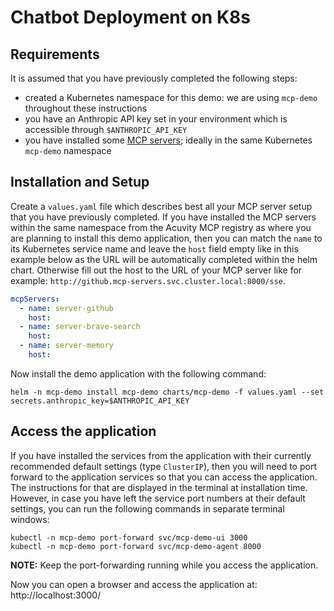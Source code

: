 # Chatbot Deployment on K8s

## Requirements

It is assumed that you have previously completed the following steps:

* created a Kubernetes namespace for this demo: we are using `mcp-demo` throughout these instructions
* you have an Anthropic API key set in your environment which is accessible through `$ANTHROPIC_API_KEY`
* you have installed some [MCP servers](https://mcp.acuvity.ai/); ideally in the same Kubernetes `mcp-demo` namespace

## Installation and Setup

Create a `values.yaml` file which describes best all your MCP server setup that you have previously completed.
If you have installed the MCP servers within the same namespace from the Acuvity MCP registry as where you are planning to install this demo application, then you can match the `name` to its Kubernetes service name and leave the `host` field empty like in this example below as the URL will be automatically completed within the helm chart.
Otherwise fill out the host to the URL of your MCP server like for example: `http://github.mcp-servers.svc.cluster.local:8000/sse`.

```yaml
mcpServers:
  - name: server-github
    host:
  - name: server-brave-search
    host:
  - name: server-memory
    host:
```

Now install the demo application with the following command:

```console
helm -n mcp-demo install mcp-demo charts/mcp-demo -f values.yaml --set secrets.anthropic_key=$ANTHROPIC_API_KEY
```

## Access the application

If you have installed the services from the application with their currently recommended default settings (type `ClusterIP`), then you will need to port forward to the application services so that you can access the application.
The instructions for that are displayed in the terminal at installation time.
However, in case you have left the service port numbers at their default settings, you can run the following commands in separate terminal windows:

```console
kubectl -n mcp-demo port-forward svc/mcp-demo-ui 3000
kubectl -n mcp-demo port-forward svc/mcp-demo-agent 8000
```

**NOTE:** Keep the port-forwarding running while you access the application.

Now you can open a browser and access the application at: http://localhost:3000/
